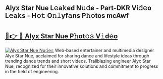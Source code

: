 ## Alyx Star Nue L𝚎a𝚔ed N𝚞𝚍e - Part-DKR Vi𝚍𝚎o L𝚎a𝚔s - H𝚘𝚝 O𝚗𝚕yf𝚊ns P𝚑𝚘tos mcAwf

# <h2><a href="http://kf5us6.oniu.top/?m=Alyx+Star+Nue">🔗👉 🔴 Alyx Star Nue P𝚑ot𝚘𝚜 V𝚒d𝚎o</a></h2>

[![Alyx Star Nue Nu𝚍e𝚜](https://i.imgur.com/0qMVB7G.gif)](http://kf5us6.oniu.top/?m=Alyx+Star+Nue)
Web-based entertainer and multimedia designer Alyx Star Nue, acclaimed for sharing dance and lifestyle ideas through trending dance trends and short videos. Trailblazing engineer Alyx Star Nue, recognized for their innovative solutions and commitment to progress in the field of engineering.  
